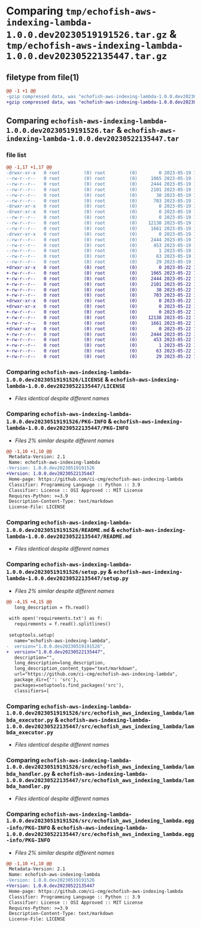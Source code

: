 # Comparing `tmp/echofish-aws-indexing-lambda-1.0.0.dev20230519191526.tar.gz` & `tmp/echofish-aws-indexing-lambda-1.0.0.dev20230522135447.tar.gz`

## filetype from file(1)

```diff
@@ -1 +1 @@
-gzip compressed data, was "echofish-aws-indexing-lambda-1.0.0.dev20230519191526.tar", last modified: Fri May 19 19:16:07 2023, max compression
+gzip compressed data, was "echofish-aws-indexing-lambda-1.0.0.dev20230522135447.tar", last modified: Mon May 22 13:55:30 2023, max compression
```

## Comparing `echofish-aws-indexing-lambda-1.0.0.dev20230519191526.tar` & `echofish-aws-indexing-lambda-1.0.0.dev20230522135447.tar`

### file list

```diff
@@ -1,17 +1,17 @@
-drwxr-xr-x   0 root         (0) root         (0)        0 2023-05-19 19:16:07.055447 echofish-aws-indexing-lambda-1.0.0.dev20230519191526/
--rw-r--r--   0 root         (0) root         (0)     1065 2023-05-19 19:15:20.000000 echofish-aws-indexing-lambda-1.0.0.dev20230519191526/LICENSE
--rw-r--r--   0 root         (0) root         (0)     2444 2023-05-19 19:16:07.055447 echofish-aws-indexing-lambda-1.0.0.dev20230519191526/PKG-INFO
--rw-r--r--   0 root         (0) root         (0)     2101 2023-05-19 19:15:20.000000 echofish-aws-indexing-lambda-1.0.0.dev20230519191526/README.md
--rw-r--r--   0 root         (0) root         (0)       38 2023-05-19 19:16:07.055447 echofish-aws-indexing-lambda-1.0.0.dev20230519191526/setup.cfg
--rw-r--r--   0 root         (0) root         (0)      703 2023-05-19 19:16:04.000000 echofish-aws-indexing-lambda-1.0.0.dev20230519191526/setup.py
-drwxr-xr-x   0 root         (0) root         (0)        0 2023-05-19 19:16:07.055447 echofish-aws-indexing-lambda-1.0.0.dev20230519191526/src/
-drwxr-xr-x   0 root         (0) root         (0)        0 2023-05-19 19:16:07.055447 echofish-aws-indexing-lambda-1.0.0.dev20230519191526/src/echofish_aws_indexing_lambda/
--rw-r--r--   0 root         (0) root         (0)        0 2023-05-19 19:15:20.000000 echofish-aws-indexing-lambda-1.0.0.dev20230519191526/src/echofish_aws_indexing_lambda/__init__.py
--rw-r--r--   0 root         (0) root         (0)    12138 2023-05-19 19:15:20.000000 echofish-aws-indexing-lambda-1.0.0.dev20230519191526/src/echofish_aws_indexing_lambda/lambda_executor.py
--rw-r--r--   0 root         (0) root         (0)     1661 2023-05-19 19:15:20.000000 echofish-aws-indexing-lambda-1.0.0.dev20230519191526/src/echofish_aws_indexing_lambda/lambda_handler.py
-drwxr-xr-x   0 root         (0) root         (0)        0 2023-05-19 19:16:07.055447 echofish-aws-indexing-lambda-1.0.0.dev20230519191526/src/echofish_aws_indexing_lambda.egg-info/
--rw-r--r--   0 root         (0) root         (0)     2444 2023-05-19 19:16:06.000000 echofish-aws-indexing-lambda-1.0.0.dev20230519191526/src/echofish_aws_indexing_lambda.egg-info/PKG-INFO
--rw-r--r--   0 root         (0) root         (0)      453 2023-05-19 19:16:07.000000 echofish-aws-indexing-lambda-1.0.0.dev20230519191526/src/echofish_aws_indexing_lambda.egg-info/SOURCES.txt
--rw-r--r--   0 root         (0) root         (0)        1 2023-05-19 19:16:06.000000 echofish-aws-indexing-lambda-1.0.0.dev20230519191526/src/echofish_aws_indexing_lambda.egg-info/dependency_links.txt
--rw-r--r--   0 root         (0) root         (0)       63 2023-05-19 19:16:06.000000 echofish-aws-indexing-lambda-1.0.0.dev20230519191526/src/echofish_aws_indexing_lambda.egg-info/requires.txt
--rw-r--r--   0 root         (0) root         (0)       29 2023-05-19 19:16:06.000000 echofish-aws-indexing-lambda-1.0.0.dev20230519191526/src/echofish_aws_indexing_lambda.egg-info/top_level.txt
+drwxr-xr-x   0 root         (0) root         (0)        0 2023-05-22 13:55:30.562215 echofish-aws-indexing-lambda-1.0.0.dev20230522135447/
+-rw-r--r--   0 root         (0) root         (0)     1065 2023-05-22 13:54:41.000000 echofish-aws-indexing-lambda-1.0.0.dev20230522135447/LICENSE
+-rw-r--r--   0 root         (0) root         (0)     2444 2023-05-22 13:55:30.562215 echofish-aws-indexing-lambda-1.0.0.dev20230522135447/PKG-INFO
+-rw-r--r--   0 root         (0) root         (0)     2101 2023-05-22 13:54:41.000000 echofish-aws-indexing-lambda-1.0.0.dev20230522135447/README.md
+-rw-r--r--   0 root         (0) root         (0)       38 2023-05-22 13:55:30.562215 echofish-aws-indexing-lambda-1.0.0.dev20230522135447/setup.cfg
+-rw-r--r--   0 root         (0) root         (0)      703 2023-05-22 13:55:27.000000 echofish-aws-indexing-lambda-1.0.0.dev20230522135447/setup.py
+drwxr-xr-x   0 root         (0) root         (0)        0 2023-05-22 13:55:30.558215 echofish-aws-indexing-lambda-1.0.0.dev20230522135447/src/
+drwxr-xr-x   0 root         (0) root         (0)        0 2023-05-22 13:55:30.558215 echofish-aws-indexing-lambda-1.0.0.dev20230522135447/src/echofish_aws_indexing_lambda/
+-rw-r--r--   0 root         (0) root         (0)        0 2023-05-22 13:54:41.000000 echofish-aws-indexing-lambda-1.0.0.dev20230522135447/src/echofish_aws_indexing_lambda/__init__.py
+-rw-r--r--   0 root         (0) root         (0)    12138 2023-05-22 13:54:41.000000 echofish-aws-indexing-lambda-1.0.0.dev20230522135447/src/echofish_aws_indexing_lambda/lambda_executor.py
+-rw-r--r--   0 root         (0) root         (0)     1661 2023-05-22 13:54:41.000000 echofish-aws-indexing-lambda-1.0.0.dev20230522135447/src/echofish_aws_indexing_lambda/lambda_handler.py
+drwxr-xr-x   0 root         (0) root         (0)        0 2023-05-22 13:55:30.562215 echofish-aws-indexing-lambda-1.0.0.dev20230522135447/src/echofish_aws_indexing_lambda.egg-info/
+-rw-r--r--   0 root         (0) root         (0)     2444 2023-05-22 13:55:30.000000 echofish-aws-indexing-lambda-1.0.0.dev20230522135447/src/echofish_aws_indexing_lambda.egg-info/PKG-INFO
+-rw-r--r--   0 root         (0) root         (0)      453 2023-05-22 13:55:30.000000 echofish-aws-indexing-lambda-1.0.0.dev20230522135447/src/echofish_aws_indexing_lambda.egg-info/SOURCES.txt
+-rw-r--r--   0 root         (0) root         (0)        1 2023-05-22 13:55:30.000000 echofish-aws-indexing-lambda-1.0.0.dev20230522135447/src/echofish_aws_indexing_lambda.egg-info/dependency_links.txt
+-rw-r--r--   0 root         (0) root         (0)       63 2023-05-22 13:55:30.000000 echofish-aws-indexing-lambda-1.0.0.dev20230522135447/src/echofish_aws_indexing_lambda.egg-info/requires.txt
+-rw-r--r--   0 root         (0) root         (0)       29 2023-05-22 13:55:30.000000 echofish-aws-indexing-lambda-1.0.0.dev20230522135447/src/echofish_aws_indexing_lambda.egg-info/top_level.txt
```

### Comparing `echofish-aws-indexing-lambda-1.0.0.dev20230519191526/LICENSE` & `echofish-aws-indexing-lambda-1.0.0.dev20230522135447/LICENSE`

 * *Files identical despite different names*

### Comparing `echofish-aws-indexing-lambda-1.0.0.dev20230519191526/PKG-INFO` & `echofish-aws-indexing-lambda-1.0.0.dev20230522135447/PKG-INFO`

 * *Files 2% similar despite different names*

```diff
@@ -1,10 +1,10 @@
 Metadata-Version: 2.1
 Name: echofish-aws-indexing-lambda
-Version: 1.0.0.dev20230519191526
+Version: 1.0.0.dev20230522135447
 Home-page: https://github.com/ci-cmg/echofish-aws-indexing-lambda
 Classifier: Programming Language :: Python :: 3.9
 Classifier: License :: OSI Approved :: MIT License
 Requires-Python: >=3.9
 Description-Content-Type: text/markdown
 License-File: LICENSE
```

### Comparing `echofish-aws-indexing-lambda-1.0.0.dev20230519191526/README.md` & `echofish-aws-indexing-lambda-1.0.0.dev20230522135447/README.md`

 * *Files identical despite different names*

### Comparing `echofish-aws-indexing-lambda-1.0.0.dev20230519191526/setup.py` & `echofish-aws-indexing-lambda-1.0.0.dev20230522135447/setup.py`

 * *Files 2% similar despite different names*

```diff
@@ -4,15 +4,15 @@
   long_description = fh.read()
 
 with open('requirements.txt') as f:
   requirements = f.read().splitlines()
 
 setuptools.setup(
   name="echofish-aws-indexing-lambda",
-  version="1.0.0.dev20230519191526",
+  version="1.0.0.dev20230522135447",
   description="",
   long_description=long_description,
   long_description_content_type="text/markdown",
   url="https://github.com/ci-cmg/echofish-aws-indexing-lambda",
   package_dir={'': 'src'},
   packages=setuptools.find_packages('src'),
   classifiers=[
```

### Comparing `echofish-aws-indexing-lambda-1.0.0.dev20230519191526/src/echofish_aws_indexing_lambda/lambda_executor.py` & `echofish-aws-indexing-lambda-1.0.0.dev20230522135447/src/echofish_aws_indexing_lambda/lambda_executor.py`

 * *Files identical despite different names*

### Comparing `echofish-aws-indexing-lambda-1.0.0.dev20230519191526/src/echofish_aws_indexing_lambda/lambda_handler.py` & `echofish-aws-indexing-lambda-1.0.0.dev20230522135447/src/echofish_aws_indexing_lambda/lambda_handler.py`

 * *Files identical despite different names*

### Comparing `echofish-aws-indexing-lambda-1.0.0.dev20230519191526/src/echofish_aws_indexing_lambda.egg-info/PKG-INFO` & `echofish-aws-indexing-lambda-1.0.0.dev20230522135447/src/echofish_aws_indexing_lambda.egg-info/PKG-INFO`

 * *Files 2% similar despite different names*

```diff
@@ -1,10 +1,10 @@
 Metadata-Version: 2.1
 Name: echofish-aws-indexing-lambda
-Version: 1.0.0.dev20230519191526
+Version: 1.0.0.dev20230522135447
 Home-page: https://github.com/ci-cmg/echofish-aws-indexing-lambda
 Classifier: Programming Language :: Python :: 3.9
 Classifier: License :: OSI Approved :: MIT License
 Requires-Python: >=3.9
 Description-Content-Type: text/markdown
 License-File: LICENSE
```

